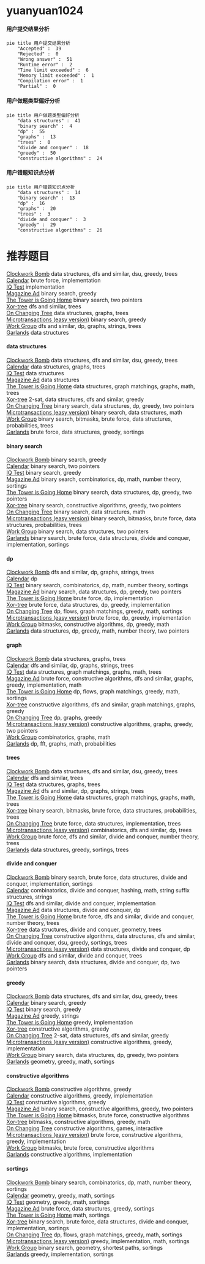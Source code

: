 # yuanyuan1024
<!-- tabs:start -->
#### **用户提交结果分析**

```mermaid
pie title 用户提交结果分析
    "Accepted" :  39
    "Rejected" :  0
    "Wrong answer" :  51
    "Runtime error" :  2
    "Time limit exceeded" :  6
    "Memory limit exceeded" :  1
    "Compilation error" :  1
    "Partial" :  0
```
#### **用户做题类型偏好分析**

```mermaid
pie title 用户做题类型偏好分析
    "data structures" :  41
    "binary search" :  4
    "dp" :  55
    "graphs" :  13
    "trees" :  0
    "divide and conquer" :  18
    "greedy" :  50
    "constructive algorithms" :  24
```
#### **用户错题知识点分析**

```mermaid
pie title 用户错题知识点分析
    "data structures" :  14
    "binary search" :  13
    "dp" :  16
    "graphs" :  20
    "trees" :  3
    "divide and conquer" :  3
    "greedy" :  29
    "constructive algorithms" :  26
```
<!-- tabs:end -->
# 推荐题目
[Clockwork Bomb](http://codeforces.com/problemset/problem/650/E)		data structures,
                        dfs and similar,
                        dsu,
                        greedy,
                        trees		  
[Calendar](http://codeforces.com/problemset/problem/304/B)		brute force,
                        implementation		  
[IQ Test](http://codeforces.com/problemset/problem/328/A)		implementation		  
[Magazine Ad](http://codeforces.com/problemset/problem/803/D)		binary search,
                        greedy		  
[The Tower is Going Home](https://codeforces.com/contest/1074/problem/A)		binary search,
                        two pointers		  
[Xor-tree](https://codeforces.com/contest/430/problem/C)		dfs and similar,
                        trees		  
[On Changing Tree](https://codeforces.com/contest/397/problem/E)		data structures,
                        graphs,
                        trees		  
[Microtransactions (easy version)](http://codeforces.com/problemset/problem/1165/F1)		binary search,
                        greedy		  
[Work Group](http://codeforces.com/problemset/problem/533/B)		dfs and similar,
                        dp,
                        graphs,
                        strings,
                        trees		  
[Garlands](http://codeforces.com/problemset/problem/707/E)		data structures		  
<!-- tabs:start -->
#### **data structures**
[Clockwork Bomb](http://codeforces.com/problemset/problem/650/E)		data structures,
                        dfs and similar,
                        dsu,
                        greedy,
                        trees		  
[Calendar](https://codeforces.com/contest/397/problem/E)		data structures,
                        graphs,
                        trees		  
[IQ Test](http://codeforces.com/problemset/problem/707/E)		data structures		  
[Magazine Ad](http://codeforces.com/problemset/problem/641/E)		data structures		  
[The Tower is Going Home](http://codeforces.com/problemset/problem/1284/F)		data structures,
                        graph matchings,
                        graphs,
                        math,
                        trees		  
[Xor-tree](http://codeforces.com/problemset/problem/538/H)		2-sat,
                        data structures,
                        dfs and similar,
                        greedy		  
[On Changing Tree](http://codeforces.com/problemset/problem/1492/C)		binary search,
                        data structures,
                        dp,
                        greedy,
                        two pointers		  
[Microtransactions (easy version)](http://codeforces.com/problemset/problem/1490/G)		binary search,
                        data structures,
                        math		  
[Work Group](http://codeforces.com/problemset/problem/1479/D)		binary search,
                        bitmasks,
                        brute force,
                        data structures,
                        probabilities,
                        trees		  
[Garlands](http://codeforces.com/problemset/problem/1497/A)		brute force,
                        data structures,
                        greedy,
                        sortings		  
#### **binary search**
[Clockwork Bomb](http://codeforces.com/problemset/problem/803/D)		binary search,
                        greedy		  
[Calendar](https://codeforces.com/contest/1074/problem/A)		binary search,
                        two pointers		  
[IQ Test](http://codeforces.com/problemset/problem/1165/F1)		binary search,
                        greedy		  
[Magazine Ad](http://codeforces.com/problemset/problem/1371/E2)		binary search,
                        combinatorics,
                        dp,
                        math,
                        number theory,
                        sortings		  
[The Tower is Going Home](http://codeforces.com/problemset/problem/1492/C)		binary search,
                        data structures,
                        dp,
                        greedy,
                        two pointers		  
[Xor-tree](http://codeforces.com/problemset/problem/1463/D)		binary search,
                        constructive algorithms,
                        greedy,
                        two pointers		  
[On Changing Tree](http://codeforces.com/problemset/problem/1490/G)		binary search,
                        data structures,
                        math		  
[Microtransactions (easy version)](http://codeforces.com/problemset/problem/1479/D)		binary search,
                        bitmasks,
                        brute force,
                        data structures,
                        probabilities,
                        trees		  
[Work Group](http://codeforces.com/problemset/problem/1436/E)		binary search,
                        data structures,
                        two pointers		  
[Garlands](http://codeforces.com/problemset/problem/1461/D)		binary search,
                        brute force,
                        data structures,
                        divide and conquer,
                        implementation,
                        sortings		  
#### **dp**
[Clockwork Bomb](http://codeforces.com/problemset/problem/533/B)		dfs and similar,
                        dp,
                        graphs,
                        strings,
                        trees		  
[Calendar](http://codeforces.com/problemset/problem/1188/D)		dp		  
[IQ Test](http://codeforces.com/problemset/problem/1371/E2)		binary search,
                        combinatorics,
                        dp,
                        math,
                        number theory,
                        sortings		  
[Magazine Ad](http://codeforces.com/problemset/problem/1492/C)		binary search,
                        data structures,
                        dp,
                        greedy,
                        two pointers		  
[The Tower is Going Home](https://codeforces.com/contest/1457/problem/C)		brute force,
                        dp,
                        implementation		  
[Xor-tree](http://codeforces.com/problemset/problem/1491/C)		brute force,
                        data structures,
                        dp,
                        greedy,
                        implementation		  
[On Changing Tree](http://codeforces.com/problemset/problem/1437/C)		dp,
                        flows,
                        graph matchings,
                        greedy,
                        math,
                        sortings		  
[Microtransactions (easy version)](http://codeforces.com/problemset/problem/1499/B)		brute force,
                        dp,
                        greedy,
                        implementation		  
[Work Group](http://codeforces.com/problemset/problem/1491/D)		bitmasks,
                        constructive algorithms,
                        dp,
                        greedy,
                        math		  
[Garlands](http://codeforces.com/problemset/problem/1497/E1)		data structures,
                        dp,
                        greedy,
                        math,
                        number theory,
                        two pointers		  
#### **graph**
[Clockwork Bomb](https://codeforces.com/contest/397/problem/E)		data structures,
                        graphs,
                        trees		  
[Calendar](http://codeforces.com/problemset/problem/533/B)		dfs and similar,
                        dp,
                        graphs,
                        strings,
                        trees		  
[IQ Test](http://codeforces.com/problemset/problem/1284/F)		data structures,
                        graph matchings,
                        graphs,
                        math,
                        trees		  
[Magazine Ad](http://codeforces.com/problemset/problem/1487/C)		brute force,
                        constructive algorithms,
                        dfs and similar,
                        graphs,
                        greedy,
                        implementation,
                        math		  
[The Tower is Going Home](http://codeforces.com/problemset/problem/1437/C)		dp,
                        flows,
                        graph matchings,
                        greedy,
                        math,
                        sortings		  
[Xor-tree](http://codeforces.com/problemset/problem/1470/D)		constructive algorithms,
                        dfs and similar,
                        graph matchings,
                        graphs,
                        greedy		  
[On Changing Tree](http://codeforces.com/problemset/problem/1476/C)		dp,
                        graphs,
                        greedy		  
[Microtransactions (easy version)](http://codeforces.com/problemset/problem/1304/D)		constructive algorithms,
                        graphs,
                        greedy,
                        two pointers		  
[Work Group](http://codeforces.com/problemset/problem/1475/C)		combinatorics,
                        graphs,
                        math		  
[Garlands](http://codeforces.com/problemset/problem/553/E)		dp,
                        fft,
                        graphs,
                        math,
                        probabilities		  
#### **trees**
[Clockwork Bomb](http://codeforces.com/problemset/problem/650/E)		data structures,
                        dfs and similar,
                        dsu,
                        greedy,
                        trees		  
[Calendar](https://codeforces.com/contest/430/problem/C)		dfs and similar,
                        trees		  
[IQ Test](https://codeforces.com/contest/397/problem/E)		data structures,
                        graphs,
                        trees		  
[Magazine Ad](http://codeforces.com/problemset/problem/533/B)		dfs and similar,
                        dp,
                        graphs,
                        strings,
                        trees		  
[The Tower is Going Home](http://codeforces.com/problemset/problem/1284/F)		data structures,
                        graph matchings,
                        graphs,
                        math,
                        trees		  
[Xor-tree](http://codeforces.com/problemset/problem/1479/D)		binary search,
                        bitmasks,
                        brute force,
                        data structures,
                        probabilities,
                        trees		  
[On Changing Tree](http://codeforces.com/problemset/problem/1511/C)		brute force,
                        data structures,
                        implementation,
                        trees		  
[Microtransactions (easy version)](http://codeforces.com/problemset/problem/1499/F)		combinatorics,
                        dfs and similar,
                        dp,
                        trees		  
[Work Group](http://codeforces.com/problemset/problem/1491/E)		brute force,
                        dfs and similar,
                        divide and conquer,
                        number theory,
                        trees		  
[Garlands](http://codeforces.com/problemset/problem/1466/D)		data structures,
                        greedy,
                        sortings,
                        trees		  
#### **divide and conquer**
[Clockwork Bomb](http://codeforces.com/problemset/problem/1461/D)		binary search,
                        brute force,
                        data structures,
                        divide and conquer,
                        implementation,
                        sortings		  
[Calendar](http://codeforces.com/problemset/problem/1466/G)		combinatorics,
                        divide and conquer,
                        hashing,
                        math,
                        string suffix structures,
                        strings		  
[IQ Test](http://codeforces.com/problemset/problem/1490/D)		dfs and similar,
                        divide and conquer,
                        implementation		  
[Magazine Ad](https://codeforces.com/contest/1483/problem/C)		data structures,
                        divide and conquer,
                        dp		  
[The Tower is Going Home](http://codeforces.com/problemset/problem/1491/E)		brute force,
                        dfs and similar,
                        divide and conquer,
                        number theory,
                        trees		  
[Xor-tree](http://codeforces.com/problemset/problem/1303/G)		data structures,
                        divide and conquer,
                        geometry,
                        trees		  
[On Changing Tree](http://codeforces.com/problemset/problem/1494/D)		constructive algorithms,
                        data structures,
                        dfs and similar,
                        divide and conquer,
                        dsu,
                        greedy,
                        sortings,
                        trees		  
[Microtransactions (easy version)](http://codeforces.com/problemset/problem/1482/E)		data structures,
                        divide and conquer,
                        dp		  
[Work Group](http://codeforces.com/problemset/problem/566/C)		dfs and similar,
                        divide and conquer,
                        trees		  
[Garlands](http://codeforces.com/problemset/problem/1428/F)		binary search,
                        data structures,
                        divide and conquer,
                        dp,
                        two pointers		  
#### **greedy**
[Clockwork Bomb](http://codeforces.com/problemset/problem/650/E)		data structures,
                        dfs and similar,
                        dsu,
                        greedy,
                        trees		  
[Calendar](http://codeforces.com/problemset/problem/803/D)		binary search,
                        greedy		  
[IQ Test](http://codeforces.com/problemset/problem/1165/F1)		binary search,
                        greedy		  
[Magazine Ad](http://codeforces.com/problemset/problem/91/A)		greedy,
                        strings		  
[The Tower is Going Home](http://codeforces.com/problemset/problem/1172/A)		greedy,
                        implementation		  
[Xor-tree](http://codeforces.com/problemset/problem/1375/B)		constructive algorithms,
                        greedy		  
[On Changing Tree](http://codeforces.com/problemset/problem/538/H)		2-sat,
                        data structures,
                        dfs and similar,
                        greedy		  
[Microtransactions (easy version)](http://codeforces.com/problemset/problem/1428/D)		constructive algorithms,
                        greedy,
                        implementation		  
[Work Group](http://codeforces.com/problemset/problem/1492/C)		binary search,
                        data structures,
                        dp,
                        greedy,
                        two pointers		  
[Garlands](https://codeforces.com/contest/1496/problem/C)		geometry,
                        greedy,
                        math,
                        sortings		  
#### **constructive algorithms**
[Clockwork Bomb](http://codeforces.com/problemset/problem/1375/B)		constructive algorithms,
                        greedy		  
[Calendar](http://codeforces.com/problemset/problem/1428/D)		constructive algorithms,
                        greedy,
                        implementation		  
[IQ Test](http://codeforces.com/problemset/problem/1493/A)		constructive algorithms,
                        greedy		  
[Magazine Ad](http://codeforces.com/problemset/problem/1463/D)		binary search,
                        constructive algorithms,
                        greedy,
                        two pointers		  
[The Tower is Going Home](https://codeforces.com/contest/1456/problem/B)		bitmasks,
                        brute force,
                        constructive algorithms		  
[Xor-tree](http://codeforces.com/problemset/problem/1492/D)		bitmasks,
                        constructive algorithms,
                        greedy,
                        math		  
[On Changing Tree](https://codeforces.com/contest/1504/problem/D)		constructive algorithms,
                        games,
                        interactive		  
[Microtransactions (easy version)](https://codeforces.com/contest/1483/problem/A)		brute force,
                        constructive algorithms,
                        greedy,
                        implementation		  
[Work Group](https://codeforces.com/contest/1457/problem/D)		bitmasks,
                        brute force,
                        constructive algorithms		  
[Garlands](http://codeforces.com/problemset/problem/1513/A)		constructive algorithms,
                        implementation		  
#### **sortings**
[Clockwork Bomb](http://codeforces.com/problemset/problem/1371/E2)		binary search,
                        combinatorics,
                        dp,
                        math,
                        number theory,
                        sortings		  
[Calendar](https://codeforces.com/contest/1496/problem/C)		geometry,
                        greedy,
                        math,
                        sortings		  
[IQ Test](http://codeforces.com/problemset/problem/1495/A)		geometry,
                        greedy,
                        math,
                        sortings		  
[Magazine Ad](http://codeforces.com/problemset/problem/1497/A)		brute force,
                        data structures,
                        greedy,
                        sortings		  
[The Tower is Going Home](http://codeforces.com/problemset/problem/1427/A)		math,
                        sortings		  
[Xor-tree](http://codeforces.com/problemset/problem/1461/D)		binary search,
                        brute force,
                        data structures,
                        divide and conquer,
                        implementation,
                        sortings		  
[On Changing Tree](http://codeforces.com/problemset/problem/1437/C)		dp,
                        flows,
                        graph matchings,
                        greedy,
                        math,
                        sortings		  
[Microtransactions (easy version)](http://codeforces.com/problemset/problem/1473/A)		greedy,
                        implementation,
                        math,
                        sortings		  
[Work Group](http://codeforces.com/problemset/problem/1486/B)		binary search,
                        geometry,
                        shortest paths,
                        sortings		  
[Garlands](http://codeforces.com/problemset/problem/1480/B)		greedy,
                        implementation,
                        sortings		  
<!-- tabs:end -->
